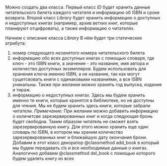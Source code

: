 Можно создать два класса. Первый класс *ID* будет хранить данные читательского билета каждого читателя и информацию об ISBN и сроке возврата. Второй класс *Library* будет хранить информацию о доступных и недоступных книгах (например, архив ветхих книг, которые планируют отцифровать), а также информацию о читателях.

Начнем с описание класса *Library*
В нём будет три статических атрибута: 
1) номер следующего _незанятого_ номера читательского билета
2) информацию обо всех доступных книгах с помощью словаря, где ключ - это ISBN книги, а значение - это название, имя автора и количество доступных экземпляров. Будем использовать для хранения ключа именно ISBN, а не название, так как могут сущетсвовать книги с одинаковыми названиями, а все ISBN уникальны. Также при желании можно хранить год выпуска, издание и тираж. 
3) информацию о недоступных книгах. Здесь мы будем хранить именно те книги, которые хранятся в библиотеке, но не доступны для чтения. Мы не будем хранить здесь книги, которые забрали читатели. 
_Примечание:_ При желании можно добавить информацию о количетсве зарезервированных книг и когда следующая бронь будет свободна. Таким образом читатель не сможет взять зарезервированную книгу. Для этого можно хранить еще один словарь по ISBN, в котором мы храним количество зарезервированных книг и ближайшую дату окончания брони.
Добавим в этот класс декоратор @classmethod add_book в который мы будем передавать cls и все необходимые данные о книгах. Аналогично добавим @classmethod del_book c помощью которого будем удалять книгу из всех
